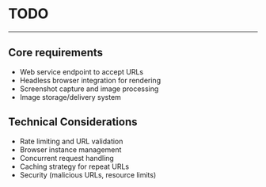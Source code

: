 # TODO



---

## Core requirements
- Web service endpoint to accept URLs
- Headless browser integration for rendering
- Screenshot capture and image processing
- Image storage/delivery system


## Technical Considerations
- Rate limiting and URL validation
- Browser instance management
- Concurrent request handling
- Caching strategy for repeat URLs
- Security (malicious URLs, resource limits)

